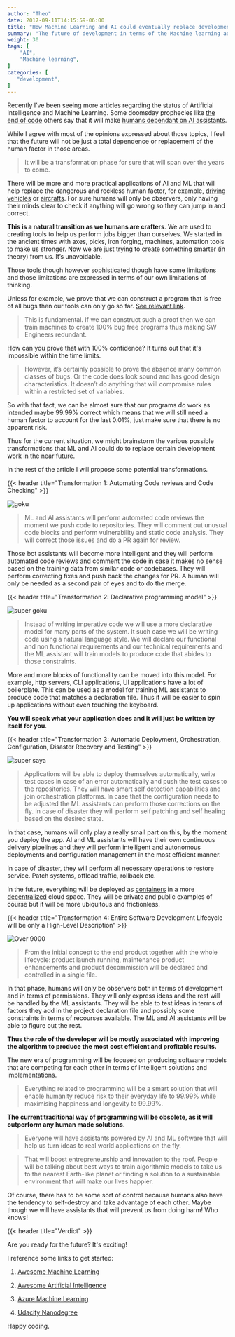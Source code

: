 ```yaml
---
author: "Theo"
date: 2017-09-11T14:15:59-06:00
title: "How Machine Learning and AI could eventually replace development work"
summary: "The future of development in terms of the Machine learning advances in not so bad."
weight: 30
tags: [
    "AI",
    "Machine learning",
]
categories: [
   "development",
]
---
```


Recently I’ve been seeing more articles regarding the status of Artificial Intelligence and Machine Learning. Some doomsday prophecies like [the end of code](https://www.wired.com/2016/05/the-end-of-code/) others say that it will make [humans dependant on AI assistants](http://uk.businessinsider.com/google-on-machine-learning-2015-10?r=US&IR=T). 

While I agree with most of the opinions expressed about those topics, I feel that the future will not be just a total dependence or replacement of the human factor in those areas. 

> It will be a transformation phase for sure that will span over the years to come.
 
There will be more and more practical applications of AI and ML that will help replace the dangerous and reckless human factor, for example, [driving vehicles](https://www.wired.com/2015/05/oh-look-evidence-humans-shouldnt-driving/) or [aircrafts](http://nypost.com/2016/10/18/pilots-could-soon-lose-their-jobs-to-robots/). For sure humans will only be observers, only having their minds clear to check if anything will go wrong so they can jump in and correct.

**This is a natural transition as we humans are crafters**. We are used to creating tools to help us perform jobs bigger than ourselves. We started in the ancient times with axes, picks, iron forging, machines, automation tools to make us stronger. Now we are just trying to create something smarter (in theory) from us. It’s unavoidable.

Those tools though however sophisticated though have some limitations and those limitations are expressed in terms of our own limitations of thinking. 

Unless for example, we prove that we can construct a program that is free of all bugs then our tools can only go so far. [See relevant link](http://wiki.c2.com/?ProofsCantProveTheAbsenceOfBugs).

> This is fundamental. If we can construct such a proof then we can train machines to create 100% bug free programs thus making SW Engineers redundant.

How can you prove that with 100% confidence? It turns out that it's impossible within the time limits.

> However, it’s certainly possible to prove the absence many common classes of bugs. Or the code does look sound and has good design characteristics. It doesn’t do anything that will compromise rules within a restricted set of variables.

So with that fact, we can be almost sure that our programs do work as intended maybe 99.99% correct which means that we will still need a human factor to account for the last 0.01%, just make sure that there is no apparent risk.

Thus for the current situation, we might brainstorm the various possible transformations that ML and AI could do to replace certain development work in the near future.

In the rest of the article I will propose some potential transformations.

{{< header title="Transformation 1: Automating Code reviews and Code Checking" >}}

![goku](images/tran-1.jpg)

> ML and AI assistants will perform automated code reviews the moment we push code to repositories. They will comment out unusual code blocks and perform vulnerability and static code analysis. They will correct those issues and do a PR again for review.

Those bot assistants will become more intelligent and they will perform automated code reviews and comment the code in case it makes no sense based on the training data from similar code or codebases. They will perform correcting fixes and push back the changes for PR. A human will only be needed as a second pair of eyes and to do the merge.

{{< header title="Transformation 2: Declarative programming model" >}}

![super goku](images/tran-2.png)

> Instead of writing imperative code we will use a more declarative model for many parts of the system. It such case we will be writing code using a natural language style. We will declare our functional and non functional requirements and our technical requirements and the ML assistant will train models to produce code that abides to those constraints.

More and more blocks of functionality can be moved into this model. For example, http servers, CLI applications, UI applications have a lot of boilerplate. This can be used as a model for training ML assistants to produce code that matches a declaration file. Thus it will be easier to spin up applications without even touching the keyboard.

**You will speak what your application does and it will just be written by itself for you**.

{{< header title="Transformation 3: Automatic Deployment, Orchestration, Configuration, Disaster Recovery and Testing" >}}

![super saya](images/tran-3.jpg)

> Applications will be able to deploy themselves automatically, write test cases in case of an error automatically and push the test cases to the repositories. They will have smart self detection capabilities and join orchestration platforms. In case that the configuration needs to be adjusted the ML assistants can perform those corrections on the fly. In case of disaster they will perform self patching and self healing based on the desired state.

In that case, humans will only play a really small part on this, by the moment you deploy the app. AI and ML assistants will have their own continuous delivery pipelines and they will perform intelligent and autonomous deployments and configuration management in the most efficient manner. 

In case of disaster, they will perform all necessary operations to restore service. Patch systems, offload traffic, rollback etc.

In the future, everything will be deployed as [containers](https://en.wikipedia.org/wiki/Linux_containers) in a more [decentralized](https://en.wikipedia.org/wiki/Decentralization) cloud space. They will be private and public examples of course but it will be more ubiquitous and frictionless.

{{< header title="Transformation 4: Entire Software Development Lifecycle will be only a High-Level Description" >}}

![Over 9000](images/tran-4.jpg)

> From the initial concept to the end product together with the whole lifecycle: product launch running, maintenance product enhancements and product decommission will be declared and controlled in a single file.

In that phase, humans will only be observers both in terms of development and in terms of permissions. They will only express ideas and the rest will be handled by the ML assistants. They will be able to test ideas in terms of factors they add in the project declaration file and possibly some constraints in terms of recourses available. The ML and AI assistants will be able to figure out the rest. 

**Thus the role of the developer will be mostly associated with improving the algorithm to produce the most cost efficient and profitable results.**

The new era of programming will be focused on producing software models that are competing for each other in terms of intelligent solutions and implementations. 

> Everything related to programming will be a smart solution that will enable humanity reduce risk to their everyday life to 99.99% while maximising happiness and longevity to 99.99%.

**The current traditional way of programming will be obsolete, as it will outperform any human made solutions.**

> Everyone will have assistants powered by AI and ML software that will help us turn ideas to real world applications on the fly.

> That will boost entrepreneurship and innovation to the roof. People will be talking about best ways to train algorithmic models to take us to the nearest Earth-like planet or finding a solution to a sustainable environment that will make our lives happier.

Of course, there has to be some sort of control because humans also have the tendency to self-destroy and take advantage of each other. Maybe though we will have assistants that will prevent us from doing harm! Who knows!

{{< header title="Verdict" >}}

Are you ready for the future? It's exciting! 

I reference some links to get started:

1. [Awesome Machine Learning](https://github.com/josephmisiti/awesome-machine-learning)

2. [Awesome Artificial Intelligence](https://github.com/owainlewis/awesome-artificial-intelligence)

3. [Azure Machine Learning](https://azure.microsoft.com/en-us/services/machine-learning/)

4. [Udacity Nanodegree](https://www.udacity.com/course/machine-learning-engineer-nanodegree--nd009)

Happy coding.
